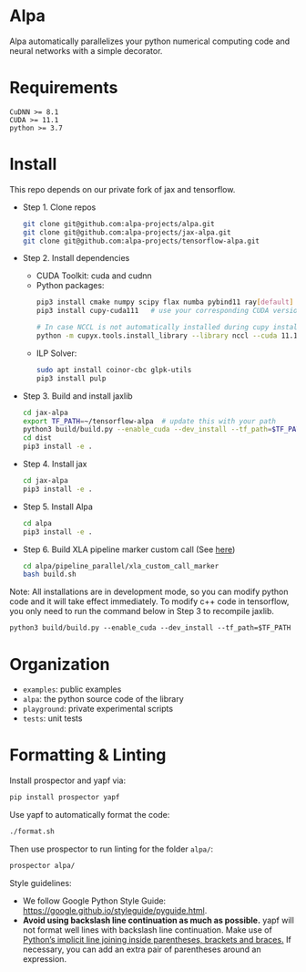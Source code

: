 Alpa
=======
Alpa automatically parallelizes your python numerical computing code and neural networks
with a simple decorator.


Requirements
============

```
CuDNN >= 8.1
CUDA >= 11.1
python >= 3.7
```

Install
=======
This repo depends on our private fork of jax and tensorflow.

- Step 1. Clone repos
  ```bash
  git clone git@github.com:alpa-projects/alpa.git
  git clone git@github.com:alpa-projects/jax-alpa.git
  git clone git@github.com:alpa-projects/tensorflow-alpa.git
  ```

- Step 2. Install dependencies
  - CUDA Toolkit: cuda and cudnn
  - Python packages:
    ```bash
    pip3 install cmake numpy scipy flax numba pybind11 ray[default]
    pip3 install cupy-cuda111   # use your corresponding CUDA version
    
    # In case NCCL is not automatically installed during cupy installation, please install it manually
    python -m cupyx.tools.install_library --library nccl --cuda 11.1  # use your own CUDA version
    ```
  - ILP Solver:
    ```bash
    sudo apt install coinor-cbc glpk-utils
    pip3 install pulp
    ```

- Step 3. Build and install jaxlib
  ```bash
  cd jax-alpa
  export TF_PATH=~/tensorflow-alpa  # update this with your path
  python3 build/build.py --enable_cuda --dev_install --tf_path=$TF_PATH
  cd dist
  pip3 install -e .
  ```

- Step 4. Install jax
  ```bash
  cd jax-alpa
  pip3 install -e .
  ```

- Step 5. Install Alpa
  ```bash
  cd alpa
  pip3 install -e .
  ```

- Step 6. Build XLA pipeline marker custom call (See [here](alpa/pipeline_parallel/xla_custom_call_marker/README.md))
  ```bash
  cd alpa/pipeline_parallel/xla_custom_call_marker
  bash build.sh
  ```

Note:
All installations are in development mode, so you can modify python code and it will take effect immediately.
To modify c++ code in tensorflow, you only need to run the command below in Step 3 to recompile jaxlib.
```
python3 build/build.py --enable_cuda --dev_install --tf_path=$TF_PATH
```

Organization
============
- `examples`: public examples
- `alpa`: the python source code of the library
- `playground`: private experimental scripts
- `tests`: unit tests


Formatting & Linting
============
Install prospector and yapf via:
```bash
pip install prospector yapf
```

Use yapf to automatically format the code:
```bash
./format.sh
```

Then use prospector to run linting for the folder ``alpa/``:
```bash
prospector alpa/
```

Style guidelines:
- We follow Google Python Style Guide: https://google.github.io/styleguide/pyguide.html.
- **Avoid using backslash line continuation as much as possible.** yapf will not format well lines with backslash line continuation.
  Make use of [Python’s implicit line joining inside parentheses, brackets and braces.](http://docs.python.org/reference/lexical_analysis.html#implicit-line-joining)
  If necessary, you can add an extra pair of parentheses around an expression.
